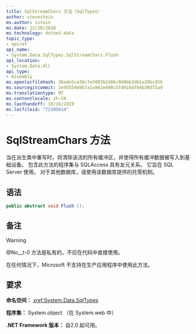```yaml
---
title: SqlStreamChars 方法（SqlTypes）
author: stevestein
ms.author: sstein
ms.date: 12/20/2018
ms.technology: dotnet-data
topic_type:
- apiref
api_name:
- System.Data.SqlTypes.SqlStreamChars.Flush
api_location:
- System.Data.dll
api_type:
- Assembly
ms.openlocfilehash: 38ade5ce38cfe5003b2d06c0d8bb2db1a20bc05b
ms.sourcegitcommit: 2e95559d957a1a942e490c5fd916df04b39d73a9
ms.translationtype: MT
ms.contentlocale: zh-CN
ms.lasthandoff: 10/16/2019
ms.locfileid: "72395614"
---
```

# <a name="sqlstreamcharsflush-method"></a>SqlStreamChars 方法

当在派生类中重写时，将清除该流的所有缓冲区，并使得所有缓冲数据被写入到基础设备。 包含此方法的程序集与 SQLAccess 具有友元关系。 它旨在 SQL Server 使用。 对于其他数据库，请使用该数据库提供的托管机制。

## <a name="syntax"></a>语法

```csharp
public abstract void Flush ();
```

## <a name="remarks"></a>备注

> [!WARNING]
> @No__t-0 方法是私有的，不应在代码中直接使用。
>
> 在任何情况下，Microsoft 不支持在生产应用程序中使用此方法。

## <a name="requirements"></a>要求

**命名空间：** <xref:System.Data.SqlTypes>

**程序集：** System.object （在 System.web 中）

**.NET Framework 版本：** 自2.0 起可用。
